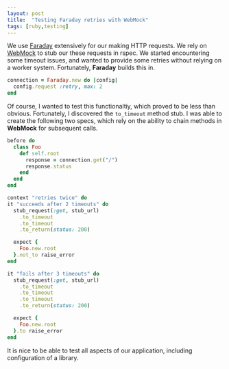 ```yaml
---
layout: post
title:  "Testing Faraday retries with WebMock"
tags: [ruby,testing]
---
```

We use [Faraday](https://github.com/lostisland/faraday) extensively for our making HTTP requests. We rely on [WebMock](https://github.com/bblimke/webmock) to stub our these requests in rspec. We started encountering some timeout issues, and wanted to provide some retries without relying on a worker system.  Fortunately, **Faraday** builds this in.

``` ruby
connection = Faraday.new do |config|
  config.request :retry, max: 2
end
```

Of course, I wanted to test this functionaltiy, which proved to be less than obvious.  Fortunately, I discovered the `to_timeout` method stub.  I was able to create the following two specs, which rely on the ability to chain methods in **WebMock** for subsequent calls.

``` ruby
before do
  class Foo 
    def self.root
      response = connection.get("/")
      response.status
    end
  end
end

context "retries twice" do
it "succeeds after 2 timeouts" do
  stub_request(:get, stub_url)
    .to_timeout
    .to_timeout
    .to_return(status: 200)

  expect {
    Foo.new.root
  }.not_to raise_error
end

it "fails after 3 timeouts" do
  stub_request(:get, stub_url)
    .to_timeout
    .to_timeout
    .to_timeout
    .to_return(status: 200)

  expect {
    Foo.new.root
  }.to raise_error
end
```

It is nice to be able to test all aspects of our application, including configuration of a library.
